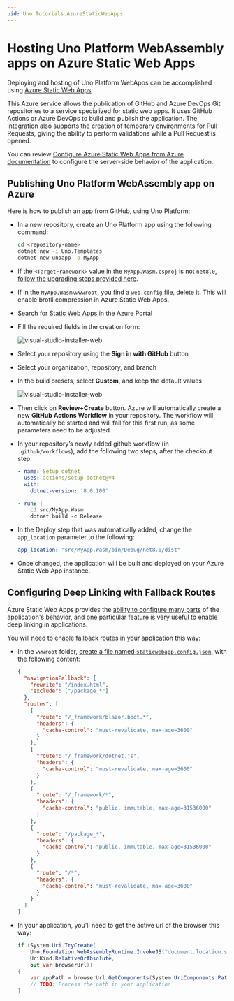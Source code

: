 ```yaml
---
uid: Uno.Tutorials.AzureStaticWepApps
---
```


# Hosting Uno Platform WebAssembly apps on Azure Static Web Apps

Deploying and hosting of Uno Platform WebApps can be accomplished using [Azure Static Web Apps](https://learn.microsoft.com/azure/static-web-apps/overview).

This Azure service allows the publication of GitHub and Azure DevOps Git repositories to a service specialized for static web apps. It uses GitHub Actions or Azure DevOps to build and publish the application. The integration also supports the creation of temporary environments for Pull Requests, giving the ability to perform validations while a Pull Request is opened.

You can review [Configure Azure Static Web Apps from Azure documentation](https://learn.microsoft.com/azure/static-web-apps/configuration) to configure the server-side behavior of the application.

## Publishing Uno Platform WebAssembly app on Azure

Here is how to publish an app from GitHub, using Uno Platform:

- In a new repository, create an Uno Platform app using the following command:

    ```bash
    cd <repository-name>
    dotnet new -i Uno.Templates
    dotnet new unoapp -o MyApp
    ```

- If the `<TargetFramework>` value in the `MyApp.Wasm.csproj` is not `net8.0`, [follow the upgrading steps provided here](../../articles/migrating-to-uno-5.md#migrating-webassembly-from-netstandard2-0-to-net7-0-or-net8-0).
- If in the `MyApp.Wasm\wwwroot`, you find a `web.config` file, delete it. This will enable brotli compression in Azure Static Web Apps.
- Search for [Static Web Apps](https://portal.azure.com/#create/Microsoft.StaticApp) in the Azure Portal
- Fill the required fields in the creation form:

    ![visual-studio-installer-web](../Assets/aswa-create.png)

- Select your repository using the **Sign in with GitHub** button
- Select your organization, repository, and branch
- In the build presets, select **Custom**, and keep the default values

    ![visual-studio-installer-web](../Assets/aswa-settings.png)

- Then click on **Review+Create** button. Azure will automatically create a new **GitHub Actions Workflow** in your repository. The workflow will automatically be started and will fail for this first run, as some parameters need to be adjusted.
- In your repository’s newly added github workflow (in `.github/workflows`), add the following two steps, after the checkout step:

    ```yaml
    - name: Setup dotnet
      uses: actions/setup-dotnet@v4
      with:
        dotnet-version: '8.0.100'

    - run: |
        cd src/MyApp.Wasm
        dotnet build -c Release
    ```

- In the Deploy step that was automatically added, change the `app_location` parameter to the following:

    ```yaml
    app_location: "src/MyApp.Wasm/bin/Debug/net8.0/dist"
    ```

- Once changed, the application will be built and deployed on your Azure Static Web App instance.

## Configuring Deep Linking with Fallback Routes

Azure Static Web Apps provides the [ability to configure many parts](https://learn.microsoft.com/azure/static-web-apps/configuration) of the application's behavior, and one particular feature is very useful to enable deep linking in applications.

You will need to [enable fallback routes](https://learn.microsoft.com/azure/static-web-apps/configuration#fallback-routes) in your application this way:

- In the `wwwroot` folder, [create a file named `staticwebapp.config.json`](https://learn.microsoft.com/azure/static-web-apps/configuration#file-location), with the following content:

  ```json
  {
    "navigationFallback": {
      "rewrite": "/index.html",
      "exclude": ["/package_*"]
    },
    "routes": [
      {
        "route": "/_framework/blazor.boot.*",
        "headers": {
          "cache-control": "must-revalidate, max-age=3600"
        }
      },
      {
        "route": "/_framework/dotnet.js",
        "headers": {
          "cache-control": "must-revalidate, max-age=3600"
        }
      },
      {
        "route": "/_framework/*",
        "headers": {
          "cache-control": "public, immutable, max-age=31536000"
        }
      },
      {
        "route": "/package_*",
        "headers": {
          "cache-control": "public, immutable, max-age=31536000"
        }
      },
      {
        "route": "/*",
        "headers": {
          "cache-control": "must-revalidate, max-age=3600"
        }
      }
    ]
  }
  ```

- In your application, you'll need to get the active url of the browser this way:

  ```csharp
  if (System.Uri.TryCreate(
      Uno.Foundation.WebAssemblyRuntime.InvokeJS("document.location.search"),
      UriKind.RelativeOrAbsolute,
      out var browserUrl))
  {
      var appPath = browserUrl.GetComponents(System.UriComponents.Path, UriFormat.Unescaped);
      // TODO: Process the path in your application
  }
  ```
